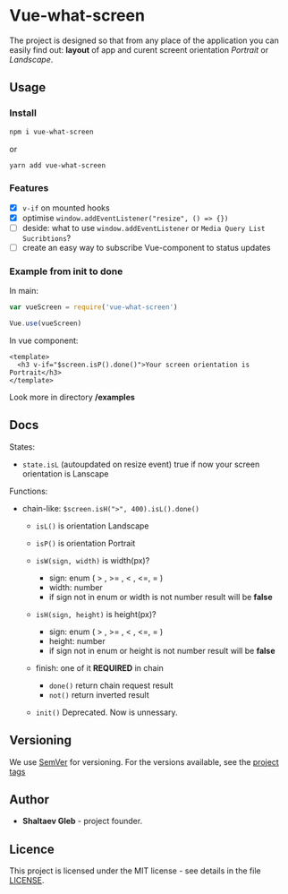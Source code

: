 # Vue-what-screen

The project is designed so that from any place of the application you can easily find out: **layout** of app and curent screent orientation _Portrait_ or _Landscape_.

## Usage

### Install

```sh
npm i vue-what-screen
```

or

```sh
yarn add vue-what-screen
```

### Features

- [x] `v-if` on mounted hooks
- [x] optimise `window.addEventListener("resize", () => {})`
- [ ] deside: what to use `window.addEventListener` or `Media Query List Sucribtions`?
- [ ] create an easy way to subscribe Vue-component to status updates

### Example from init to done

<!-- prettier-ignore-start -->

In main:

```js
var vueScreen = require('vue-what-screen')

Vue.use(vueScreen)
```

In vue component:

```vue
<template>
  <h3 v-if="$screen.isP().done()">Your screen orientation is Portrait</h3>
</template>
```

<!-- prettier-ignore-end -->

Look more in directory **/examples**

## Docs

States:

- `state.isL` (autoupdated on resize event) true if now your screen orientation is Lanscape

Functions:

- chain-like: `$screen.isH(">", 400).isL().done()`

  - `isL()` is orientation Landscape
  - `isP()` is orientation Portrait
  - `isW(sign, width)` is width(px)?

    - sign: enum ( > , >= , < , <=, = )
    - width: number
    - if sign not in enum or width is not number result will be **false**

  - `isH(sign, height)` is height(px)?

    - sign: enum ( > , >= , < , <=, = )
    - height: number
    - if sign not in enum or height is not number result will be **false**

  - finish: one of it **REQUIRED** in chain

    - `done()` return chain request result
    - `not()` return inverted result

  - `init()` Deprecated. Now is unnessary.

## Versioning

We use [SemVer](http://semver.org/) for versioning. For the versions available, see the [project tags](https://github.com/shaltaev/vue-what-screen/tags)

## Author

- **Shaltaev Gleb** - project founder.

## Licence

This project is licensed under the MIT license - see details in the file [LICENSE](/LICENSE).
